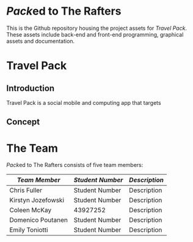 # *Pack*ed to The Rafters
This is the Github repository housing the project assets for _Travel Pack_. These assets include back-end and front-end programming, graphical assets and documentation. 

# Travel Pack
## Introduction
Travel Pack is a social mobile and computing app that targets 


## Concept

# The Team
*Pack*ed to The Rafters consists of five team members:

|*Team Member*|*Student Number*|*Description*|
|-------------|-------------|-------------|
| Chris Fuller|Student Number| Description |
| Kirstyn Jozefowski |Student Number| Description |
| Coleen McKay |43927252| Description |
| Domenico Poutanen |Student Number| Description |
| Emily Toniotti |Student Number| Description |


